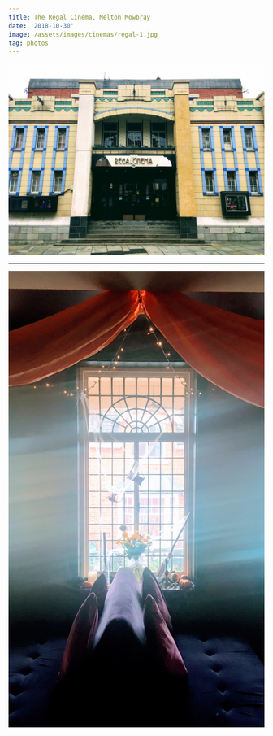 ```yaml
---
title: The Regal Cinema, Melton Mowbray
date: '2018-10-30'
image: /assets/images/cinemas/regal-1.jpg
tag: photos
---
```


![image](/assets/images/cinemas/regal-1.jpg)

---

![image](/assets/images/cinemas/regal-2.jpg)
